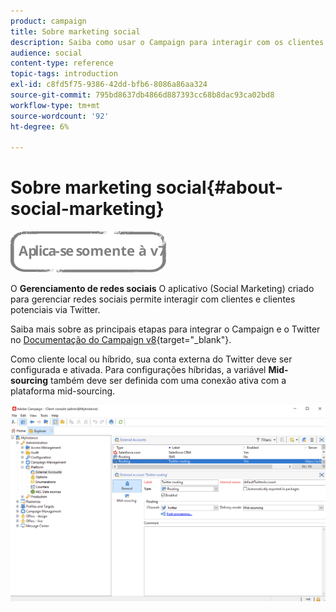 ```yaml
---
product: campaign
title: Sobre marketing social
description: Saiba como usar o Campaign para interagir com os clientes por meio do Twitter
audience: social
content-type: reference
topic-tags: introduction
exl-id: c8fd5f75-9386-42dd-bfb6-8086a86aa324
source-git-commit: 795bd8637db4866d887393cc68b8dac93ca02bd8
workflow-type: tm+mt
source-wordcount: '92'
ht-degree: 6%

---
```


# Sobre marketing social{#about-social-marketing}

![](../../assets/v7-only.svg)

O **Gerenciamento de redes sociais** O aplicativo (Social Marketing) criado para gerenciar redes sociais permite interagir com clientes e clientes potenciais via Twitter.

Saiba mais sobre as principais etapas para integrar o Campaign e o Twitter no [Documentação do Campaign v8](https://experienceleague.adobe.com/docs/campaign/campaign-v8/connect/ac-tw.html){target=&quot;_blank&quot;}.

Como cliente local ou híbrido, sua conta externa do Twitter deve ser configurada e ativada. Para configurações híbridas, a variável **Mid-sourcing** também deve ser definida com uma conexão ativa com a plataforma mid-sourcing.

![](assets/tw-external-account.png)
